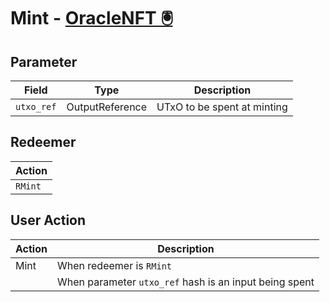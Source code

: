 # Mint - [OracleNFT 🖲️](../../validators/oracle_nft.ak)

## Parameter

| Field      | Type            | Description                 |
| ---------- | --------------- | --------------------------- |
| `utxo_ref` | OutputReference | UTxO to be spent at minting |

## Redeemer

| Action  |
| ------- |
| `RMint` |

## User Action

| Action | Description                                            |
| ------ | ------------------------------------------------------ |
| Mint   | When redeemer is `RMint`                               |
|        | When parameter `utxo_ref` hash is an input being spent |
